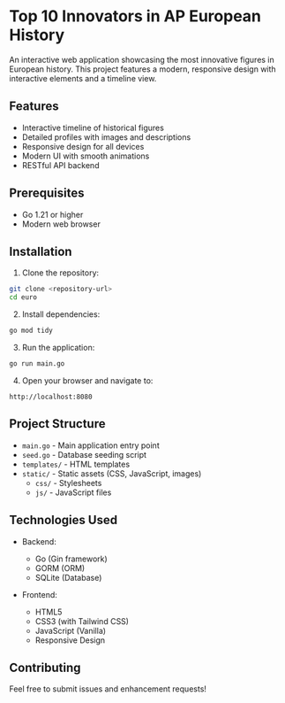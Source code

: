 # Top 10 Innovators in AP European History

An interactive web application showcasing the most innovative figures in European history. This project features a modern, responsive design with interactive elements and a timeline view.

## Features

- Interactive timeline of historical figures
- Detailed profiles with images and descriptions
- Responsive design for all devices
- Modern UI with smooth animations
- RESTful API backend

## Prerequisites

- Go 1.21 or higher
- Modern web browser

## Installation

1. Clone the repository:
```bash
git clone <repository-url>
cd euro
```

2. Install dependencies:
```bash
go mod tidy
```

3. Run the application:
```bash
go run main.go
```

4. Open your browser and navigate to:
```
http://localhost:8080
```

## Project Structure

- `main.go` - Main application entry point
- `seed.go` - Database seeding script
- `templates/` - HTML templates
- `static/` - Static assets (CSS, JavaScript, images)
  - `css/` - Stylesheets
  - `js/` - JavaScript files

## Technologies Used

- Backend:
  - Go (Gin framework)
  - GORM (ORM)
  - SQLite (Database)

- Frontend:
  - HTML5
  - CSS3 (with Tailwind CSS)
  - JavaScript (Vanilla)
  - Responsive Design

## Contributing

Feel free to submit issues and enhancement requests! 